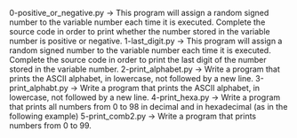 0-positive_or_negative.py -> This program will assign a random signed number to the variable number each time it is executed. Complete the source code in order to print whether the number stored in the variable number is positive or negative.
1-last_digit.py -> This program will assign a random signed number to the variable number each time it is executed. Complete the source code in order to print the last digit of the number stored in the variable number.
2-print_alphabet.py -> Write a program that prints the ASCII alphabet, in lowercase, not followed by a new line.
3-print_alphabt.py -> Write a program that prints the ASCII alphabet, in lowercase, not followed by a new line.
4-print_hexa.py -> Write a program that prints all numbers from 0 to 98 in decimal and in hexadecimal (as in the following example)
5-print_comb2.py -> Write a program that prints numbers from 0 to 99.

